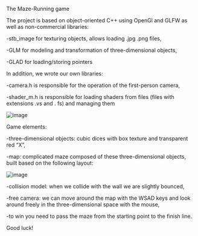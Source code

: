 The Maze-Running game

The project is based on object-oriented C++ using OpenGl and GLFW as well as non-commercial libraries: 

-stb_image for texturing objects, allows loading .jpg .png files,

-GLM for modeling and transformation of three-dimensional objects,

-GLAD for loading/storing pointers

In addition, we wrote our own libraries:

-camera.h is responsible for the operation of the first-person camera,

-shader_m.h is responsible for loading shaders from files (files with extensions .vs and . fs) and managing them

![image](https://github.com/user-attachments/assets/4a57f8ad-21fe-4b67-ab1f-c41e0945b203)

Game elements: 

-three-dimensional objects: cubic dices with box texture and transparent red “X”,

-map: complicated maze composed of these three-dimensional objects, built based on the following layout:

![image](https://github.com/user-attachments/assets/67a139b9-2e9c-4630-bc00-4b3ace3f3ddb)

-collision model: when we collide with the wall we are slightly bounced, 

-free camera: we can move around the map with the WSAD keys and look around freely in the three-dimensional space with the mouse, 

-to win you need to pass the maze from the starting point to the finish line.

Good luck!
